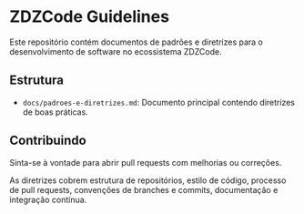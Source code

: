 # ZDZCode Guidelines

Este repositório contém documentos de padrões e diretrizes para o desenvolvimento de software no ecossistema ZDZCode.

## Estrutura

- `docs/padroes-e-diretrizes.md`: Documento principal contendo diretrizes de boas práticas.

## Contribuindo

Sinta-se à vontade para abrir pull requests com melhorias ou correções.

As diretrizes cobrem estrutura de repositórios, estilo de código, processo de pull requests, convenções de branches e commits, documentação e integração contínua.

